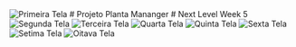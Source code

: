 <img src="/plantsmanager/tile1.png" alt="Primeira Tela"/>
# Projeto Planta Mananger # Next Level Week 5
<img src="/plantsmanager/tile2.png" alt="Segunda Tela"/>

<img src="/plantsmanager/tile3.png" alt="Terceira Tela"/>

<img src="/plantsmanager/tile4.png" alt="Quarta Tela"/>

<img src="/plantsmanager/tile5.png" alt="Quinta Tela"/>

<img src="/plantsmanager/tile6.png" alt="Sexta Tela"/>

<img src="/plantsmanager/tile7.png" alt="Setima Tela"/>

<img src="/plantsmanager/tile8.png" alt="Oitava Tela"/>
